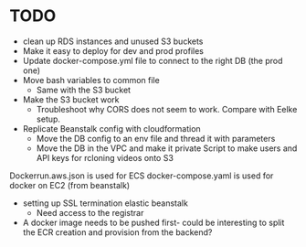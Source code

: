 # TODO

- clean up RDS instances and unused S3 buckets
- Make it easy to deploy for dev and prod profiles
- Update docker-compose.yml file to connect to the right DB (the prod one)
- Move bash variables to common file
  - Same with the S3 bucket
- Make the S3 bucket work
  - Troubleshoot why CORS does not seem to work. Compare with Eelke setup.
- Replicate Beanstalk config with cloudformation
  - Move the DB config to an env file and thread it with parameters
  - Move the DB in the VPC and make it private
Script to make users and API keys for rcloning videos onto S3

Dockerrun.aws.json is used for ECS
docker-compose.yaml is used for docker on EC2 (from beanstalk)
- setting up SSL termination elastic beanstalk
  - Need access to the registrar
- A docker image needs to be pushed first- could be interesting to split the ECR creation and provision from the backend?
